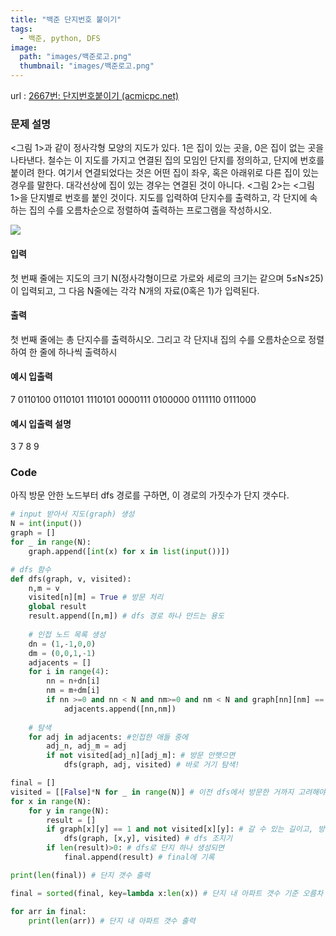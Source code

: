 ```yaml
---
title: "백준 단지번호 붙이기"
tags:
  - 백준, python, DFS
image:
  path: "images/백준로고.png"
  thumbnail: "images/백준로고.png"
---
```


url : [2667번: 단지번호붙이기 (acmicpc.net)](https://www.acmicpc.net/problem/2667)
### 문제 설명
<그림 1>과 같이 정사각형 모양의 지도가 있다. 1은 집이 있는 곳을, 0은 집이 없는 곳을 나타낸다. 철수는 이 지도를 가지고 연결된 집의 모임인 단지를 정의하고, 단지에 번호를 붙이려 한다. 여기서 연결되었다는 것은 어떤 집이 좌우, 혹은 아래위로 다른 집이 있는 경우를 말한다. 대각선상에 집이 있는 경우는 연결된 것이 아니다. <그림 2>는 <그림 1>을 단지별로 번호를 붙인 것이다. 지도를 입력하여 단지수를 출력하고, 각 단지에 속하는 집의 수를 오름차순으로 정렬하여 출력하는 프로그램을 작성하시오.


![](https://www.acmicpc.net/upload/images/ITVH9w1Gf6eCRdThfkegBUSOKd.png)

#### 입력

첫 번째 줄에는 지도의 크기 N(정사각형이므로 가로와 세로의 크기는 같으며 5≤N≤25)이 입력되고, 그 다음 N줄에는 각각 N개의 자료(0혹은 1)가 입력된다.

#### 출력

첫 번째 줄에는 총 단지수를 출력하시오. 그리고 각 단지내 집의 수를 오름차순으로 정렬하여 한 줄에 하나씩 출력하시

#### 예시 입출력
7
0110100
0110101
1110101
0000111
0100000
0111110
0111000

#### 예시 입출력 설명
3
7
8
9


### Code
아직 방문 안한 노드부터 dfs 경로를 구하면, 이 경로의 가짓수가 단지 갯수다.
```python
# input 받아서 지도(graph) 생성
N = int(input())
graph = []
for _ in range(N):
    graph.append([int(x) for x in list(input())])

# dfs 함수
def dfs(graph, v, visited):
    n,m = v
    visited[n][m] = True # 방문 처리
    global result
    result.append([n,m]) # dfs 경로 하나 만드는 용도
	
    # 인접 노드 목록 생성
    dn = (1,-1,0,0)
    dm = (0,0,1,-1)
    adjacents = []
    for i in range(4):
        nn = n+dn[i]
        nm = m+dm[i]
        if nn >=0 and nn < N and nm>=0 and nm < N and graph[nn][nm] == 1:
            adjacents.append([nn,nm])
	
    # 탐색 
    for adj in adjacents: #인접한 애들 중에
        adj_n, adj_m = adj
        if not visited[adj_n][adj_m]: # 방문 안햇으면
            dfs(graph, adj, visited) # 바로 거기 탐색!

final = []
visited = [[False]*N for _ in range(N)] # 이전 dfs에서 방문한 거까지 고려해야 하므로 loop 밖에서 선언
for x in range(N):
    for y in range(N):
        result = []
        if graph[x][y] == 1 and not visited[x][y]: # 갈 수 있는 길이고, 방문 안했으면
            dfs(graph, [x,y], visited) # dfs 조지기
        if len(result)>0: # dfs로 단지 하나 생성되면
            final.append(result) # final에 기록 

print(len(final)) # 단지 갯수 출력

final = sorted(final, key=lambda x:len(x)) # 단지 내 아파트 갯수 기준 오름차 정렬

for arr in final:
    print(len(arr)) # 단지 내 아파트 갯수 출력
```